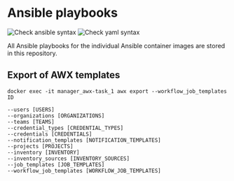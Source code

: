 # Ansible playbooks

![Check ansible syntax](https://github.com/osism/ansible-playbooks/workflows/Check%20ansible%20syntax/badge.svg)
![Check yaml syntax](https://github.com/osism/ansible-playbooks/workflows/Check%20yaml%20syntax/badge.svg)

All Ansible playbooks for the individual Ansible container images are stored in this repository.

## Export of AWX templates

```
docker exec -it manager_awx-task_1 awx export --workflow_job_templates ID
```

```
--users [USERS]
--organizations [ORGANIZATIONS]
--teams [TEAMS]
--credential_types [CREDENTIAL_TYPES]
--credentials [CREDENTIALS]
--notification_templates [NOTIFICATION_TEMPLATES]
--projects [PROJECTS]
--inventory [INVENTORY]
--inventory_sources [INVENTORY_SOURCES]
--job_templates [JOB_TEMPLATES]
--workflow_job_templates [WORKFLOW_JOB_TEMPLATES]
```
